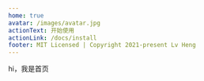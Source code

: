 ```yaml
---
home: true
avatar: /images/avatar.jpg
actionText: 开始使用
actionLink: /docs/install
footer: MIT Licensed | Copyright 2021-present Lv Heng
---
```


hi，我是首页